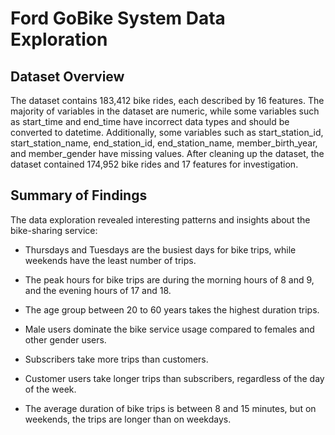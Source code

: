 # Ford GoBike System Data Exploration

## Dataset Overview 
The dataset contains 183,412 bike rides, each described by 16 features. The majority of variables in the dataset are numeric, while some variables such as start_time and end_time have incorrect data types and should be converted to datetime. Additionally, some variables such as start_station_id, start_station_name, end_station_id, end_station_name, member_birth_year, and member_gender have missing values. After cleaning up the dataset, the dataset contained 174,952 bike rides and 17 features for investigation.

## Summary of Findings
The data exploration revealed interesting patterns and insights about the bike-sharing service:
- Thursdays and Tuesdays are the busiest days for bike trips, while weekends have the least number of trips.

- The peak hours for bike trips are during the morning hours of 8 and 9, and the evening hours of 17 and 18.

- The age group between 20 to 60 years takes the highest duration trips.

- Male users dominate the bike service usage compared to females and other gender users.

- Subscribers take more trips than customers.

- Customer users take longer trips than subscribers, regardless of the day of the week.

- The average duration of bike trips is between 8 and 15 minutes, but on weekends, the trips are longer than on weekdays.
